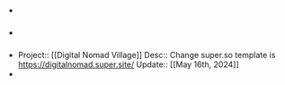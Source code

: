 -
- ###
- Project:: [[Digital Nomad Village]]
  Desc:: Change super.so template is https://digitalnomad.super.site/ 
  Update:: [[May 16th, 2024]]
-
